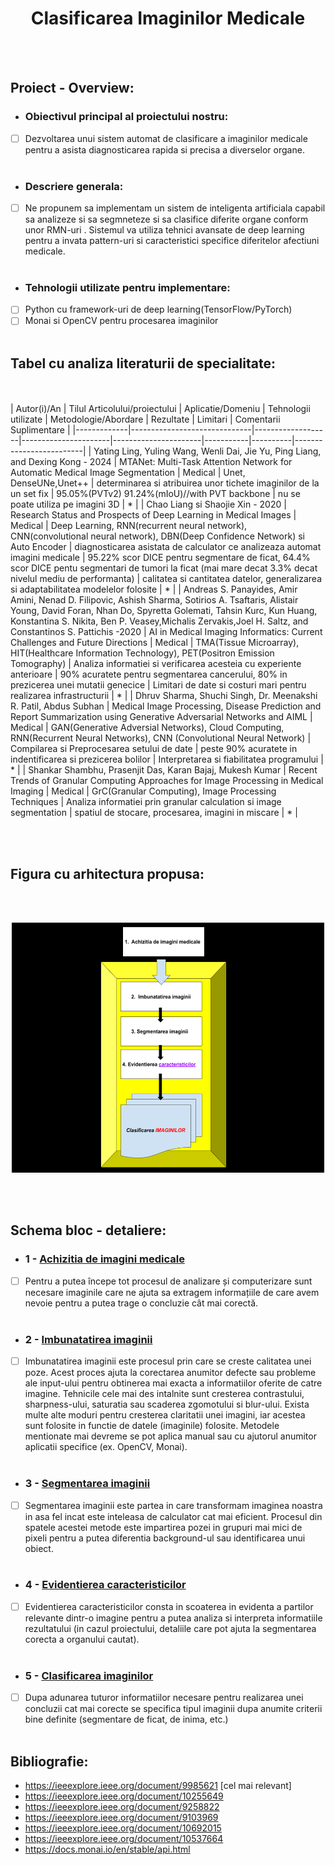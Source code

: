 <center> <h1>Clasificarea Imaginilor Medicale</center>
 
<br></br>
 ## Proiect - Overview:
 - ### Obiectivul principal al proiectului nostru:
 - [ ] Dezvoltarea unui sistem automat de clasificare a imaginilor medicale pentru a asista diagnosticarea rapida si precisa a diverselor organe. 
<br></br>
- ### Descriere generala:
- [ ] Ne propunem sa implementam un sistem de inteligenta artificiala capabil sa analizeze si sa segmneteze si sa clasifice diferite organe conform unor RMN-uri . Sistemul va utiliza tehnici avansate de deep learning pentru a invata pattern-uri si caracteristici specifice diferitelor afectiuni medicale.
<br></br>
- ### Tehnologii utilizate pentru implementare:
- [ ] Python cu framework-uri de deep learning(TensorFlow/PyTorch)
- [ ] Monai si OpenCV pentru procesarea imaginilor
<br></br> 
 ## Tabel cu analiza literaturii de specialitate</ins>:
<br></br> 
| Autor(i)/An | Tilul Articolului/proiectului | Aplicatie/Domeniu | Tehnologii utilizate | Metodologie/Abordare | Rezultate | Limitari | Comentarii Suplimentare |
|-------------|------------------------------|-------------------|----------------------|----------------------|-----------|----------|-------------------------|
| Yating Ling, Yuling Wang, Wenli Dai, Jie Yu, Ping Liang, and Dexing Kong - 2024 | MTANet: Multi-Task Attention Network for Automatic Medical Image Segmentation | Medical | Unet, DenseUNe,Unet++ | determinarea si atribuirea unor tichete imaginilor de la un set fix | 95.05%(PVTv2) 91.24%(mIoU)//with PVT backbone | nu se poate utiliza pe imagini 3D | * |
| Chao Liang si Shaojie Xin - 2020 | Research Status and Prospects of Deep Learning in Medical Images | Medical | Deep Learning, RNN(recurrent neural network), CNN(convolutional neural network), DBN(Deep Confidence Network) si Auto Encoder | diagnosticarea asistata de calculator ce analizeaza automat imagini medicale | 95.22% scor DICE pentru segmentare de ficat, 64.4% scor DICE pentu segmentari de tumori la ficat (mai mare decat 3.3% decat nivelul mediu de performanta) | calitatea si cantitatea datelor, generalizarea si adaptabilitatea modelelor folosite | * |
| Andreas S. Panayides, Amir Amini, Nenad D. Filipovic, Ashish Sharma, Sotirios A. Tsaftaris, Alistair Young, David Foran, Nhan Do, Spyretta Golemati, Tahsin Kurc, Kun Huang, Konstantina S. Nikita, Ben P. Veasey,Michalis Zervakis,Joel H. Saltz, and Constantinos S. Pattichis -2020 | AI in Medical Imaging Informatics: Current Challenges and Future Directions | Medical | TMA(Tissue Microarray), HIT(Healthcare Information Technology), PET(Positron Emission Tomography) | Analiza informatiei si verificarea acesteia cu experiente anterioare | 90% acuratete pentru segmentarea cancerului, 80% in prezicerea unei mutatii genecice | Limitari de date si costuri mari pentru realizarea infrastructurii | * |
| Dhruv Sharma, Shuchi Singh, Dr. Meenakshi R. Patil, Abdus Subhan | Medical Image Processing, Disease Prediction and Report Summarization using Generative Adversarial Networks and AIML | Medical | GAN(Generative Adversial Networks), Cloud Computing, RNN(Recurrent Neural Networks), CNN (Convolutional Neural Network) | Compilarea si Preprocesarea setului de date | peste 90% acuratete in indentificarea si prezicerea bolilor | Interpretarea si fiabilitatea programului | * |
| Shankar Shambhu, Prasenjit Das, Karan Bajaj, Mukesh Kumar | Recent Trends of Granular Computing Approaches for Image Processing in Medical Imaging | Medical | GrC(Granular Computing), Image Processing Techniques | Analiza informatiei prin granular calculation si image segmentation | spatiul de stocare, procesarea, imagini in miscare | * |

<br></br>


## Figura cu arhitectura propusa:
<br></br>
<p align="center"> 
<img src = "Figura.png" alt = "drawing" width = "500" height = "400" />
</p>
<br><br>

## Schema bloc - detaliere:

- ### 1 - <ins> Achizitia de imagini medicale </ins>
- [ ] Pentru a putea începe tot procesul de analizare și computerizare sunt necesare imaginile care ne ajuta sa extragem informațiile de care avem nevoie pentru a putea trage o concluzie cât mai corectă.
<br></br>

- ### 2 - <ins> Imbunatatirea imaginii </ins>
- [ ] Imbunatatirea imaginii este procesul prin care se creste calitatea unei poze. Acest proces ajuta la corectarea anumitor defecte sau probleme ale input-ului pentru obtinerea mai exacta a informatiilor oferite de catre imagine. Tehnicile cele mai des intalnite sunt cresterea contrastului, sharpness-ului, saturatia sau scaderea zgomotului si blur-ului. Exista multe alte moduri pentru cresterea claritatii unei imagini, iar acestea sunt folosite in functie de datele (imaginile) folosite. Metodele mentionate mai devreme se pot aplica manual sau cu ajutorul anumitor aplicatii specifice (ex. OpenCV, Monai).
<br></br>

- ### 3 - <ins> Segmentarea imaginii </ins>
- [ ] Segmentarea imaginii este partea in care transformam imaginea noastra in asa fel incat este inteleasa de calculator cat mai eficient. Procesul din spatele acestei metode este impartirea pozei in grupuri mai mici de pixeli pentru a putea diferentia background-ul sau identificarea unui obiect.
<br></br>

- ### 4 - <ins> Evidentierea caracteristicilor </ins>
- [ ]  Evidentierea caracteristicilor consta in scoaterea in evidenta a partilor relevante dintr-o imagine pentru a putea analiza si interpreta informatiile rezultatului (in cazul proiectului, detaliile care pot ajuta la segmentarea corecta a organului cautat).
<br></br>

- ### 5 - <ins> Clasificarea imaginilor </ins>
- [ ]  Dupa adunarea tuturor informatiilor necesare pentru realizarea unei concluzii cat mai corecte se specifica tipul imaginii dupa anumite criterii bine definite (segmentare de ficat, de inima, etc.)
<br></br>
## Bibliografie:
- https://ieeexplore.ieee.org/document/9985621 [cel mai relevant]
- https://ieeexplore.ieee.org/document/10255649
- https://ieeexplore.ieee.org/document/9258822
- https://ieeexplore.ieee.org/document/9103969
- https://ieeexplore.ieee.org/document/10692015
- https://ieeexplore.ieee.org/document/10537664
- https://docs.monai.io/en/stable/api.html
